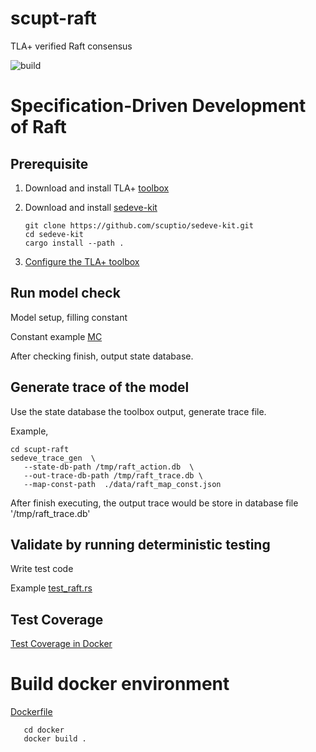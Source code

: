 # scupt-raft

TLA+ verified Raft consensus

![build](https://github.com/scuptio/scupt-raft/actions/workflows/build.yaml/badge.svg)


# Specification-Driven Development of Raft

## Prerequisite

1. Download and install TLA+ [toolbox](https://github.com/tlaplus/tlaplus/releases)

2. Download and install [sedeve-kit](https://github.com/scuptio/sedeve-kit.git)

   ```
   git clone https://github.com/scuptio/sedeve-kit.git
   cd sedeve-kit
   cargo install --path .
   ```
3. [Configure the TLA+ toolbox](https://github.com/scuptio/sedeve-kit/blob/main/doc/configuring_toolbox.md)
   
## Run model check
   
   Model setup, filling constant
   
   Constant example [MC](data/MC_1n.tla)
   
   After checking finish, output state database.

## Generate trace of the model
   Use the state database the toolbox output, generate trace file.

   Example,
   ```
   cd scupt-raft
   sedeve_trace_gen  \
      --state-db-path /tmp/raft_action.db  \
      --out-trace-db-path /tmp/raft_trace.db \
      --map-const-path  ./data/raft_map_const.json
   ```
   
   After finish executing, the output trace would be store in database file '/tmp/raft_trace.db'

## Validate by running deterministic testing
   
   Write test code
   
   Example [test_raft.rs](src/test_raft_1n.rs)

## Test Coverage

[Test Coverage in Docker](doc/coverage.md)

# Build docker environment

[Dockerfile](docker/Dockerfile)

```shell
   cd docker
   docker build .
```


